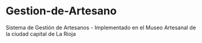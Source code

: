 # Gestion-de-Artesano
Sistema de Gestión de Artesanos - Implementado en el Museo Artesanal de la ciudad capital de La Rioja
